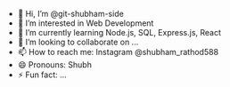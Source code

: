 - 👋 Hi, I’m @git-shubham-side
- 👀 I’m interested in Web Development
- 🌱 I’m currently learning Node.js, SQL, Express.js, React
- 💞️ I’m looking to collaborate on ...
- 📫 How to reach me: Instagram @shubham_rathod588
- 😄 Pronouns: Shubh
- ⚡ Fun fact: ...

<!---
git-shubham-side/git-shubham-side is a ✨ special ✨ repository because its `README.md` (this file) appears on your GitHub profile.
You can click the Preview link to take a look at your changes.
--->
